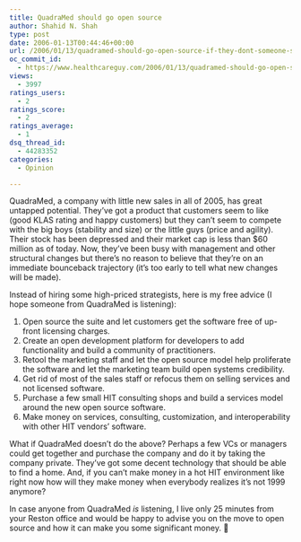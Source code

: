 ```yaml
---
title: QuadraMed should go open source
author: Shahid N. Shah
type: post
date: 2006-01-13T00:44:46+00:00
url: /2006/01/13/quadramed-should-go-open-source-if-they-dont-someone-should-buy-them-and-make-em/
oc_commit_id:
  - https://www.healthcareguy.com/2006/01/13/quadramed-should-go-open-source-if-they-dont-someone-should-buy-them-and-make-em/1478768988
views:
  - 3997
ratings_users:
  - 2
ratings_score:
  - 2
ratings_average:
  - 1
dsq_thread_id:
  - 44283352
categories:
  - Opinion

---
```

QuadraMed, a company with little new sales in all of 2005, has great untapped potential. They&#8217;ve got a product that customers seem to like (good KLAS rating and happy customers) but they can&#8217;t seem to compete with the big boys (stability and size) or the little guys (price and agility). Their stock has been depressed and their market cap is less than $60 million as of today. Now, they&#8217;ve been busy with management and other structural changes but there&#8217;s no reason to believe that they&#8217;re on an immediate bounceback trajectory (it&#8217;s too early to tell what new changes will be made).

Instead of hiring some high-priced strategists, here is my free advice (I hope someone from QuadraMed is listening):

  1. Open source the suite and let customers get the software free of up-front licensing charges.
  2. Create an open development platform for developers to add functionality and build a community of practitioners.
  3. Retool the marketing staff and let the open source model help proliferate the software and let the marketing team build open systems credibility.
  4. Get rid of most of the sales staff or refocus them on selling services and not licensed software.
  5. Purchase a few small HIT consulting shops and build a services model around the new open source software.
  6. Make money on services, consulting, customization, and interoperability with other HIT vendors&#8217; software.

What if QuadraMed doesn&#8217;t do the above? Perhaps a few VCs or managers could get together and purchase the company and do it by taking the company private. They&#8217;ve got some decent technology that should be able to find a home. And, if you can&#8217;t make money in a hot HIT environment like right now how will they make money when everybody realizes it&#8217;s not 1999 anymore?

In case anyone from QuadraMed _is_ listening, I live only 25 minutes from your Reston office and would be happy to advise you on the move to open source and how it can make you some significant money. 🙂